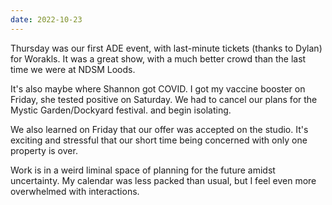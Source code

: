 ```yaml
---
date: 2022-10-23
---
```


Thursday was our first ADE event, with last-minute tickets (thanks to Dylan) for Worakls. It was a great show, with a much better crowd than the last time we were at NDSM Loods.

It's also maybe where Shannon got COVID. I got my vaccine booster on Friday, she tested positive on Saturday. We had to cancel our plans for the Mystic Garden/Dockyard festival. and begin isolating.

We also learned on Friday that our offer was accepted on the studio. It's exciting and stressful that our short time being concerned with only one property is over.

Work is in a weird liminal space of planning for the future amidst uncertainty. My calendar was less packed than usual, but I feel even more overwhelmed with interactions.
